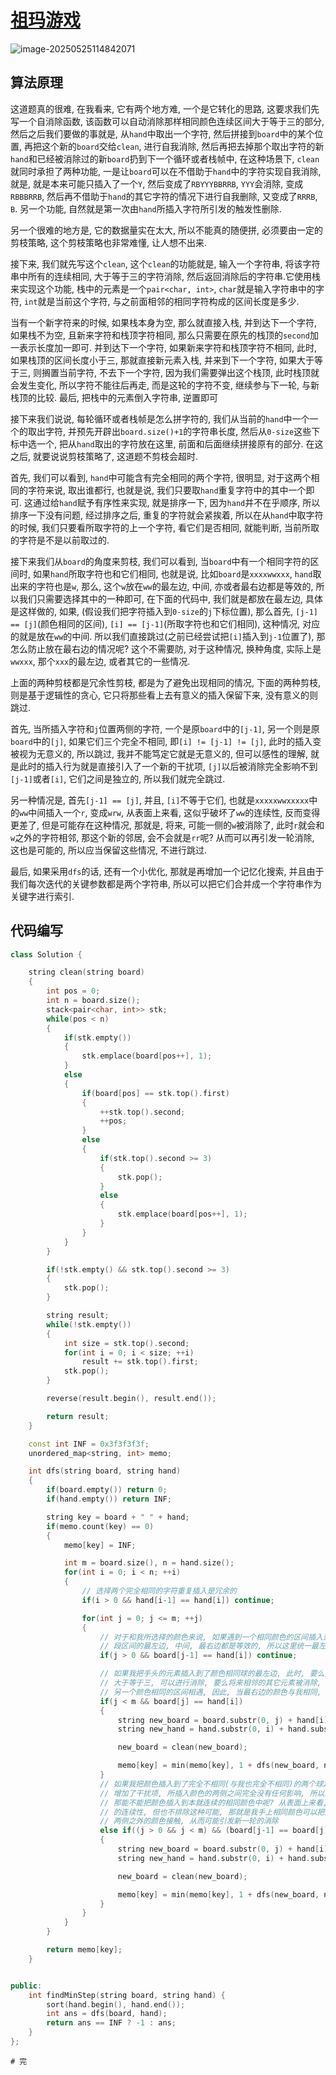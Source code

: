 # [祖玛游戏](https://leetcode.cn/problems/zuma-game/)

![image-20250525114842071](https://md-wind.oss-cn-nanjing.aliyuncs.com/md/20250525114842180.png)

## 算法原理

这道题真的很难, 在我看来, 它有两个地方难, 一个是它转化的思路, 这要求我们先写一个自消除函数, 该函数可以自动消除那样相同颜色连续区间大于等于三的部分, 然后之后我们要做的事就是, 从`hand`中取出一个字符, 然后拼接到`board`中的某个位置, 再把这个新的`board`交给`clean`, 进行自我消除, 然后再把去掉那个取出字符的新`hand`和已经被消除过的新`board`扔到下一个循环或者栈帧中, 在这种场景下, `clean`就同时承担了两种功能, 一是让`board`可以在不借助于`hand`中的字符实现自我消除, 就是, 就是本来可能只插入了一个`Y`, 然后变成了`RBYYYBBRRB`, `YYY`会消除, 变成`RBBBRRB`, 然后再不借助于`hand`的其它字符的情况下进行自我删除, 又变成了`RRRB`, `B`.    另一个功能, 自然就是第一次由`hand`所插入字符所引发的触发性删除.

另一个很难的地方是, 它的数据量实在太大, 所以不能真的随便拼, 必须要由一定的剪枝策略, 这个剪枝策略也非常难懂, 让人想不出来.  

接下来, 我们就先写这个`clean`, 这个`clean`的功能就是, 输入一个字符串, 将该字符串中所有的连续相同, 大于等于三的字符消除, 然后返回消除后的字符串.它使用栈来实现这个功能, 栈中的元素是一个`pair<char, int>`, `char`就是输入字符串中的字符, `int`就是当前这个字符, 与之前面相邻的相同字符构成的区间长度是多少.

当有一个新字符来的时候, 如果栈本身为空, 那么就直接入栈, 并到达下一个字符, 如果栈不为空, 且新来字符和栈顶字符相同, 那么只需要在原先的栈顶的`second`加一表示长度加一即可. 并到达下一个字符, 如果新来字符和栈顶字符不相同, 此时, 如果栈顶的区间长度小于三, 那就直接新元素入栈, 并来到下一个字符, 如果大于等于三, 则搁置当前字符, 不去下一个字符, 因为我们需要弹出这个栈顶, 此时栈顶就会发生变化, 所以字符不能往后再走, 而是这轮的字符不变, 继续参与下一轮, 与新栈顶的比较. 最后, 把栈中的元素倒入字符串, 逆置即可

接下来我们说说, 每轮循环或者栈帧是怎么拼字符的, 我们从当前的`hand`中一个一个的取出字符, 并预先开辟出`board.size()+1`的字符串长度, 然后从`0-size`这些下标中选一个, 把从`hand`取出的字符放在这里, 前面和后面继续拼接原有的部分.     在这之后, 就要说说剪枝策略了, 这道题不剪枝会超时.

首先, 我们可以看到, `hand`中可能含有完全相同的两个字符, 很明显, 对于这两个相同的字符来说, 取出谁都行, 也就是说, 我们只要取`hand`重复字符中的其中一个即可. 这通过给`hand`赋予有序性来实现, 就是排序一下, 因为`hand`并不在乎顺序, 所以排序一下没有问题, 经过排序之后, 重复的字符就会紧挨着, 所以在从`hand`中取字符的时候, 我们只要看所取字符的上一个字符, 看它们是否相同, 就能判断, 当前所取的字符是不是以前取过的.

接下来我们从`board`的角度来剪枝, 我们可以看到, 当`board`中有一个相同字符的区间时, 如果`hand`所取字符也和它们相同, 也就是说, 比如`board`是`xxxxwwxxx`, `hand`取出来的字符也是`w`, 那么, 这个`w`放在`ww`的最左边, 中间, 亦或者最右边都是等效的, 所以我们只需要选择其中的一种即可, 在下面的代码中, 我们就是都放在最左边, 具体是这样做的, 如果, (假设我们把字符插入到`0-size`的`j`下标位置), 那么首先, `[j-1] == [j]`(颜色相同的区间), `[i] == [j-1]`(所取字符也和它们相同), 这种情况, 对应的就是放在`ww`的中间. 所以我们直接跳过(之前已经尝试把`[i]`插入到`j-1`位置了), 那怎么防止放在最右边的情况呢? 这个不需要防, 对于这种情况, 换种角度, 实际上是`wwxxx`, 那个`xxx`的最左边, 或者其它的一些情况.

上面的两种剪枝都是冗余性剪枝, 都是为了避免出现相同的情况, 下面的两种剪枝, 则是基于逻辑性的贪心, 它只将那些看上去有意义的插入保留下来, 没有意义的则跳过. 

首先, 当所插入字符和`j`位置两侧的字符, 一个是原`board`中的`[j-1]`, 另一个则是原`board`中的`[j]`, 如果它们三个完全不相同, 即`[i] != [j-1] != [j]`, 此时的插入变被视为无意义的, 所以跳过, 我并不能笃定它就是无意义的, 但可以感性的理解, 就是此时的插入行为就是直接引入了一个新的干扰项, `[j]`以后被消除完全影响不到`[j-1]`或者`[i]`, 它们之间是独立的, 所以我们就完全跳过.

另一种情况是, 首先`[j-1] == [j]`, 并且, `[i]`不等于它们, 也就是`xxxxxwwxxxxx`中的`ww`中间插入一个`r`, 变成`wrw`, 从表面上来看, 这似乎破坏了`ww`的连续性, 反而变得更差了, 但是可能存在这种情况, 那就是, 将来, 可能一侧的`w`被消除了, 此时`r`就会和`w`之外的字符相邻, 那这个新的邻居, 会不会就是`rr`呢? 从而可以再引发一轮消除, 这也是可能的, 所以应当保留这些情况, 不进行跳过.

最后, 如果采用`dfs`的话, 还有一个小优化, 那就是再增加一个记忆化搜索, 并且由于我们每次迭代的关键参数都是两个字符串, 所以可以把它们合并成一个字符串作为关键字进行索引.

## 代码编写

```cpp
class Solution {

    string clean(string board)
    {
        int pos = 0;
        int n = board.size();
        stack<pair<char, int>> stk;
        while(pos < n)
        {
            if(stk.empty())
            {
                stk.emplace(board[pos++], 1);
            }
            else
            {
                if(board[pos] == stk.top().first)
                {
                    ++stk.top().second;
                    ++pos;
                }
                else
                {
                    if(stk.top().second >= 3)
                    {
                        stk.pop();
                    }
                    else
                    {
                        stk.emplace(board[pos++], 1);
                    }
                }
            }
        }

        if(!stk.empty() && stk.top().second >= 3)
        {
            stk.pop();
        }

        string result;
        while(!stk.empty())
        {
            int size = stk.top().second;
            for(int i = 0; i < size; ++i)
                result += stk.top().first;
            stk.pop();
        }

        reverse(result.begin(), result.end());

        return result;
    }

    const int INF = 0x3f3f3f3f;
    unordered_map<string, int> memo;

    int dfs(string board, string hand)
    {
        if(board.empty()) return 0;
        if(hand.empty()) return INF;

        string key = board + " " + hand;
        if(memo.count(key) == 0)
        {
            memo[key] = INF;

            int m = board.size(), n = hand.size();
            for(int i = 0; i < n; ++i)
            {
                // 选择两个完全相同的字符重复插入是冗余的
                if(i > 0 && hand[i-1] == hand[i]) continue;

                for(int j = 0; j <= m; ++j)
                {
                    // 对于和我所选择的颜色来说, 如果遇到一个相同颜色的区间插入到这
                    // 段区间的最左边, 中间, 最右边都是等效的, 所以这里统一最左边 
                    if(j > 0 && board[j-1] == hand[i]) continue;

                    // 如果我把手头的元素插入到了颜色相同球的最左边, 此时, 要么数目直接
                    // 大于等于三, 可以进行消除, 要么将来相邻的其它元素被消除, 这里和远方的
                    // 另一个颜色相同的区间相遇, 因此, 当最右边的颜色与我相同, 插入是有实际意义的
                    if(j < m && board[j] == hand[i])
                    {
                        string new_board = board.substr(0, j) + hand[i] + board.substr(j);
                        string new_hand = hand.substr(0, i) + hand.substr(i+1);

                        new_board = clean(new_board);

                        memo[key] = min(memo[key], 1 + dfs(new_board, new_hand));
                    }
                    // 如果我把颜色插入到了完全不相同(与我也完全不相同)的两个球之间, 那么就形成了三个完全不相同的球, 此时这种插入行为就纯粹
                    // 增加了干扰项, 所插入颜色的两侧之间完全没有任何影响, 所以这种插入行为是没有意义的
                    // 那能不能把颜色插入到本就连续的相同颜色中呢? 从表面上来看, 这种行为是不讨巧的, 因为这种插入行为破坏了原先相同颜色区间
                    // 的连续性, 但也不排除这种可能, 那就是我手上相同颜色可以把插入颜色两测的颜色消除, 这样的话, 这个中间的"干扰颜色"就会和
                    // 两侧之外的颜色接触, 从而可能引发新一轮的消除
                    else if((j > 0 && j < m) && (board[j-1] == board[j]) && (hand[i] != board[j-1]))
                    {
                        string new_board = board.substr(0, j) + hand[i] + board.substr(j);
                        string new_hand = hand.substr(0, i) + hand.substr(i+1);

                        new_board = clean(new_board);

                        memo[key] = min(memo[key], 1 + dfs(new_board, new_hand));
                    }
                }
            }            
        }

        return memo[key];
    }


public:
    int findMinStep(string board, string hand) {
        sort(hand.begin(), hand.end());
        int ans = dfs(board, hand);
        return ans == INF ? -1 : ans;
    }
};
```

	# 完

